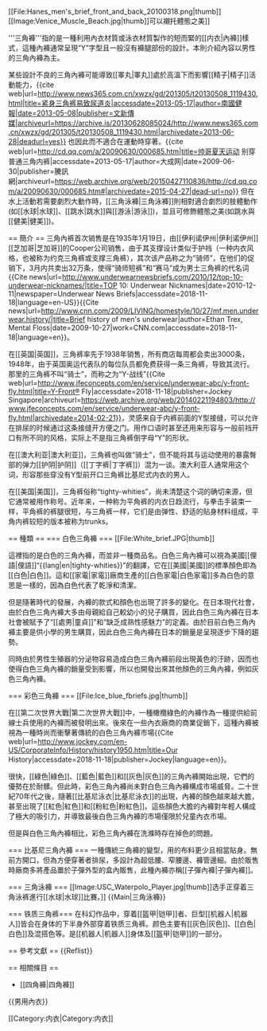 [[File:Hanes_men's_brief_front_and_back_20100318.png|thumb]]
[[Image:Venice_Muscle_Beach.jpg|thumb]]可以襯托體態之美]]

'''三角褲'''指的是一種利用內衣材質或泳衣材質製作的短而緊的[[内衣|內褲]]樣式，這種內褲通常呈現“Y”字型且一般沒有褲腿部份的設計。本則介紹內容以男性的三角內褲為主。

某些設計不良的三角內褲可能導致[[睪丸|睪丸]]處於高溫下而影響[[精子|精子]]活動能力，<ref>{{cite web|url=http://www.news365.com.cn/xwzx/gd/201305/t20130508_1119430.html|title=紧身三角裤易致尿道炎|accessdate=2013-05-17|author=南國健報|date=2013-05-08|publisher=文新傳媒|archiveurl=https://archive.is/20130628085024/http://www.news365.com.cn/xwzx/gd/201305/t20130508_1119430.html|archivedate=2013-06-28|deadurl=yes}}</ref> 也因此而不適合在運動時穿著。<ref>{{cite web|url=http://cd.qq.com/a/20090630/000685.htm|title=帅哥夏天运动 别穿普通三角内裤|accessdate=2013-05-17|author=大成网|date=2009-06-30|publisher=騰訊網|archiveurl=https://web.archive.org/web/20150427110836/http://cd.qq.com/a/20090630/000685.htm#|archivedate=2015-04-27|dead-url=no}}</ref> 但在水上活動若需要劇烈大動作時，[[三角泳褲|三角泳褲]]則相對適合劇烈的肢體動作(如[[水球|水球]]、[[跳水|跳水]]與[[游泳|游泳]])，並且可修飾體態之美(如跳水與[[健美|健美]])。

== 簡介 ==
三角內裤首次销售是在1935年1月19日，由[[伊利诺伊州|伊利诺伊州]][[芝加哥|芝加哥]]的Cooper公司销售，由于其支撑设计类似于护裆（一种内衣风格，也被称为约克三角裤或支撑三角裤），其次该产品称之为“骑师”，在他们的促销下，3月内共卖出32万条，使得“骑师短裤”和“赛马”成为男士三角裤的代名词<ref>{{Cite news|url=http://www.underwearnewsbriefs.com/2010/12/top-10-underwear-nicknames/|title=TOP 10: Underwear Nicknames|date=2010-12-11|newspaper=Underwear News Briefs|accessdate=2018-11-18|language=en-US}}</ref><ref>{{Cite news|url=http://www.cnn.com/2009/LIVING/homestyle/10/27/mf.men.underwear.history/|title=Brief history of men's underwear|author=Ethan Trex, Mental Floss|date=2009-10-27|work=CNN.com|accessdate=2018-11-18|language=en}}</ref>。

在[[英国|英国]]，三角裤率先于1938年销售，所有商店每周都会卖出3000条，1948年，由于英国奥运代表队的每位队员都免费获得一条三角裤，导致其流行。那里的三角裤不叫“骑士”，而称之为“Y-战线”<ref>{{Cite web|url=http://www.jfeconcepts.com/en/service/underwear-abc/y-front-fly.html|title=Y-Front® Fly|accessdate=2018-11-18|publisher=Jockey Singapore|archiveurl=https://web.archive.org/web/20140221194803/http://www.jfeconcepts.com/en/service/underwear-abc/y-front-fly.html|archivedate=2014-02-21}}</ref>，灵感来自于内裤前面的Y型接缝，可以允许在排尿的时候通过这条接缝开方便之门。用作口语时甚至还用来形容与一般前裆开口有所不同的风格，实际上不是指三角裤倒字母“Y”的形状。

在[[澳大利亚|澳大利亚]]，三角裤也叫做“骑士”，但不能将其与运动使用的暴露臀部的弹力[[护阴|护阴]]（[[丁字裤|丁字裤]]）混为一谈。澳大利亚人通常用这个词，形容那些穿没有Y型前开口三角裤比基尼式内衣的男人。

在[[美国|美国]]，三角裤俗称“tighty-whities”，尚未清楚这个词的确切来源，但它通常被用作称号。近年来，一种称为平角裤的内衣日趋流行，与拳击手装束一样，平角裤的裤腿很短，与三角裤一样，它们是由弹性、舒适的贴身材料组成，平角内裤较短的版本被称为trunks。

== 種類 ==
=== 白色三角褲 ===
[[File:White_brief.JPG|thumb]]

這裡指的是白色的三角內褲，而並非一種商品名。白色三角內褲可以視為美國[[俚語|俚語]]“{{lang|en|tighty-whities}}”的翻譯，它在[[美國|美國]]的標準顏色即為[[白色|白色]]。這和[[家電|家電]]廠商生產的[[白色家電|白色家電]]多為白色的意思是一樣的，因為白色代表了乾淨和清潔。

但是隨著時代的發展，內褲的款式和顏色也出現了許多的變化。在日本現代社會，由於白色三角內褲大多由母親給自己較幼小的兒子購買，因此白色三角內褲在日本社會被賦予了“[[處男|童貞]]”和“缺乏成熟性感魅力”的定義。由於目前白色三角內褲主要是供小學的男生購買，因此白色三角內褲在日本的銷量是呈現逐步下降的趨勢。

同時由於男性生殖器的分泌物容易造成白色三角內褲前段出現黃色的汙跡，因而也使得白色三角內褲的銷量受到影響，所以也開發出來其他顏色的三角內褲，例如灰色三角內褲。

=== 彩色三角褲 ===
[[File:Ice_blue_fbriefs.jpg|thumb]]

在[[第二次世界大戰|第二次世界大戰]]中，一種橄欖綠色的內褲作為一種提供給前線士兵使用的內褲而被發明出來。後來在一些內衣廠商的商業促銷下，這種內褲被視為一種時尚而衝擊著傳統的白色三角內褲市場<ref>{{Cite web|url=http://www.jockey.com/en-US/CorporateInfo/History/history1950.htm|title=Our History|accessdate=2018-11-18|publisher=Jockey|language=en}}</ref>。

很快，[[綠色|綠色]]、[[藍色|藍色]]和[[灰色|灰色]]的三角內褲開始出現，它們的優勢在於耐髒。但此時，彩色三角內褲尚未對白色三角內褲構成市場威脅。二十世紀70年代之後，隨著[[比基尼泳衣|比基尼泳衣]]的出現，內褲的顏色越來越大膽，甚至出現了[[紅色|紅色]]和[[粉紅色|粉紅色]]。這些顏色大膽的內褲對年輕人構成了極大的吸引力，并導致最後白色三角內褲的市場僅限於兒童內衣市場。

但是與白色三角內褲相比，彩色三角內褲在洗滌時存在掉色的問題。

=== 比基尼三角內褲 ===
一種傳統三角褲的變型，用的布料更少且相當貼身。無前方開口，但為方便穿著者排尿，多設計為超低腰、窄腰邊、褲管邊細。由於販售時廠商多將產品置於子彈外型的盒內販售，此種內褲亦稱[[子彈內褲|子彈內褲]]。

=== 三角泳褲 ===
[[Image:USC_Waterpolo_Player.jpg|thumb]]选手正穿着三角泳裤進行[[水球|水球]]比賽。]]
{{Main|三角泳褲}}

=== 铁质三角裤===
在科幻作品中，穿着[[盔甲|铠甲]]者、巨型[[机器人|机器人]]皆会在身体的下半身外部穿着铁质三角裤。颜色主要有[[灰色|灰色]]、[[白色|白色]]及混搭色等。是[[机器人|机器人]]身体及[[盔甲|铠甲]]的一部分。

== 參考文獻 ==
{{Reflist}}

== 相關條目 ==
* [[四角褲|四角褲]]

{{男用內衣}}

[[Category:内衣|Category:内衣]]